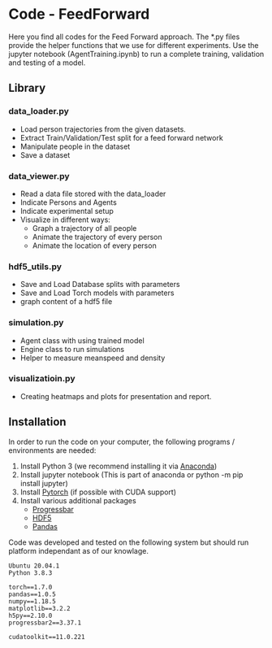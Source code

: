 # Code - FeedForward

Here you find all codes for the Feed Forward approach. The *.py files provide the helper functions that we use for different experiments. Use the jupyter notebook (AgentTraining.ipynb) to run a complete training, validation and testing of a model. 

## Library

### data_loader.py
    
* Load person trajectories from the given datasets. 
* Extract Train/Validation/Test split for a feed forward network
* Manipulate people in the dataset
* Save a dataset


### data_viewer.py
* Read a data file stored with the data_loader
* Indicate Persons and Agents
* Indicate experimental setup 
* Visualize in different ways:  
  * Graph a trajectory of all people
  * Animate the trajectory of every person
  * Animate the location of every person 


### hdf5_utils.py
* Save and Load Database splits with parameters
* Save and Load Torch models with parameters
* graph content of a hdf5 file


### simulation.py
* Agent class with using trained model
* Engine class to run simulations 
* Helper to measure meanspeed and density

### visualizatioin.py
* Creating heatmaps and plots for presentation and report.

## Installation
In order to run the code on your computer, the following programs / environments are needed:

1. Install Python 3 (we recommend installing it via [Anaconda](https://www.anaconda.com))
2. Install jupyter notebook (This is part of anaconda or python -m pip install jupyter)
3. Install [Pytorch](https://pytorch.org) (if possible with CUDA support) 
4. Install various additional packages
    * [Progressbar](https://pypi.org/project/progressbar2/)
    * [HDF5](https://docs.h5py.org/en/stable/)
    * [Pandas](https://pandas.pydata.org/)

Code was developed and tested on the following system but should run platform independant as of our knowlage. 

    Ubuntu 20.04.1
    Python 3.8.3

    torch==1.7.0
    pandas==1.0.5
    numpy==1.18.5
    matplotlib==3.2.2
    h5py==2.10.0
    progressbar2==3.37.1

    cudatoolkit==11.0.221




